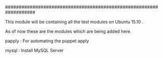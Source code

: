 ###################################################################

This module will be containing all the test modules on Ubuntu 15.10 .

As of now these are the modules which are being added here.

papply : For automating the puppet apply

mysql : Install MySQL Server



